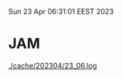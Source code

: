 Sun 23 Apr 06:31:01 EEST 2023
# JAM
<a href='./cache/202304/23_06.log'>./cache/202304/23_06.log</a>
